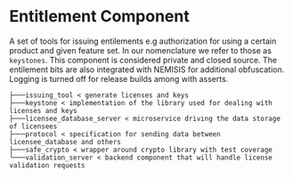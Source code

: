 # Entitlement Component

A set of tools for issuing entilements e.g authorization for using a certain product and given feature set. In our nomenclature we refer to those as ```keystones```. This component is considered private and closed source. The entilement bits are also integrated with NEMISIS for additional obfuscation. Logging is turned off for release builds among with asserts.
```
├───issuing_tool < generate licenses and keys
├───keystone < implementation of the library used for dealing with licenses and keys
├───licensee_database_server < microservice driving the data storage of licensees
├───protocol < specification for sending data between licensee_database and others
├───safe_crypto < wrapper around crypto library with test coverage
└───validation_server < backend component that will handle license validation requests
```

